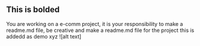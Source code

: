 ## This is bolded 
You are working on a e-comm project, it is your responsibility to make a readme.md file, be creative and make a readme.md file for the project
this is addedd as demo
xyz
![alt text]

